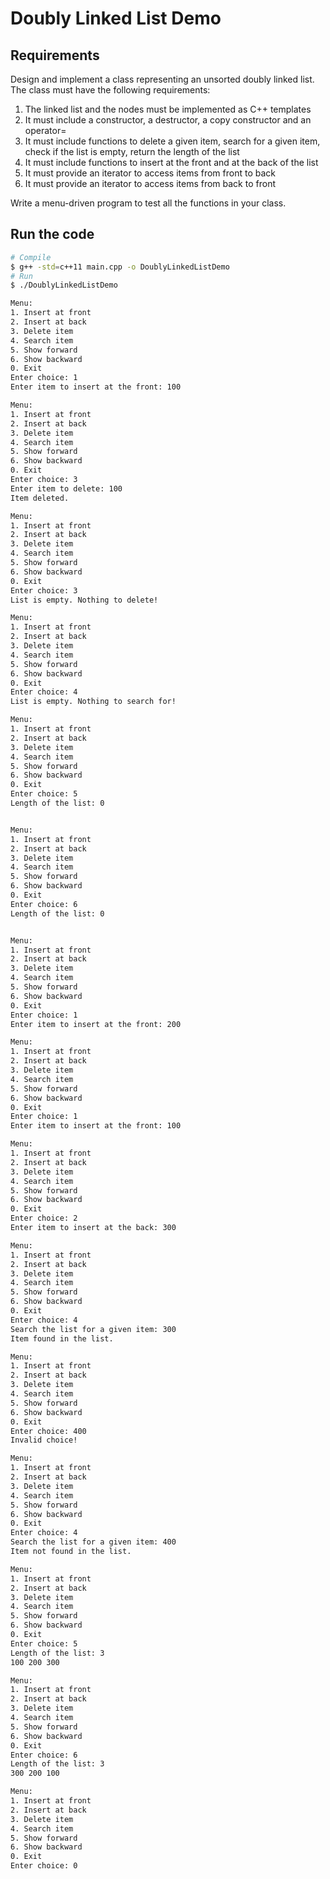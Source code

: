 # Doubly Linked List Demo 

## Requirements

Design and implement a class representing an unsorted doubly linked list. The class must have the following requirements:
1. The linked list and the nodes must be implemented as  C++ templates
2. It must include a constructor, a destructor, a copy constructor and an operator=
3. It must include functions to delete a given item, search for a given item, check if the list is empty, return the length of the list 
4. It must include functions to insert at the front and at the back of the list
5. It must provide an iterator to access items from front to back
6. It must provide an iterator to access items from back to front

Write a menu-driven program to test all the functions in your class.

## Run the code

```bash
# Compile
$ g++ -std=c++11 main.cpp -o DoublyLinkedListDemo
# Run
$ ./DoublyLinkedListDemo

Menu:
1. Insert at front
2. Insert at back
3. Delete item
4. Search item
5. Show forward
6. Show backward
0. Exit
Enter choice: 1
Enter item to insert at the front: 100

Menu:
1. Insert at front
2. Insert at back
3. Delete item
4. Search item
5. Show forward
6. Show backward
0. Exit
Enter choice: 3
Enter item to delete: 100
Item deleted.

Menu:
1. Insert at front
2. Insert at back
3. Delete item
4. Search item
5. Show forward
6. Show backward
0. Exit
Enter choice: 3
List is empty. Nothing to delete!

Menu:
1. Insert at front
2. Insert at back
3. Delete item
4. Search item
5. Show forward
6. Show backward
0. Exit
Enter choice: 4
List is empty. Nothing to search for!

Menu:
1. Insert at front
2. Insert at back
3. Delete item
4. Search item
5. Show forward
6. Show backward
0. Exit
Enter choice: 5
Length of the list: 0


Menu:
1. Insert at front
2. Insert at back
3. Delete item
4. Search item
5. Show forward
6. Show backward
0. Exit
Enter choice: 6
Length of the list: 0


Menu:
1. Insert at front
2. Insert at back
3. Delete item
4. Search item
5. Show forward
6. Show backward
0. Exit
Enter choice: 1
Enter item to insert at the front: 200

Menu:
1. Insert at front
2. Insert at back
3. Delete item
4. Search item
5. Show forward
6. Show backward
0. Exit
Enter choice: 1
Enter item to insert at the front: 100

Menu:
1. Insert at front
2. Insert at back
3. Delete item
4. Search item
5. Show forward
6. Show backward
0. Exit
Enter choice: 2
Enter item to insert at the back: 300

Menu:
1. Insert at front
2. Insert at back
3. Delete item
4. Search item
5. Show forward
6. Show backward
0. Exit
Enter choice: 4
Search the list for a given item: 300
Item found in the list.

Menu:
1. Insert at front
2. Insert at back
3. Delete item
4. Search item
5. Show forward
6. Show backward
0. Exit
Enter choice: 400
Invalid choice!

Menu:
1. Insert at front
2. Insert at back
3. Delete item
4. Search item
5. Show forward
6. Show backward
0. Exit
Enter choice: 4
Search the list for a given item: 400
Item not found in the list.

Menu:
1. Insert at front
2. Insert at back
3. Delete item
4. Search item
5. Show forward
6. Show backward
0. Exit
Enter choice: 5
Length of the list: 3
100 200 300 

Menu:
1. Insert at front
2. Insert at back
3. Delete item
4. Search item
5. Show forward
6. Show backward
0. Exit
Enter choice: 6
Length of the list: 3
300 200 100 

Menu:
1. Insert at front
2. Insert at back
3. Delete item
4. Search item
5. Show forward
6. Show backward
0. Exit
Enter choice: 0
```

